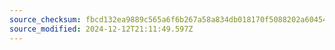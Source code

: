 ```yaml
---
source_checksum: fbcd132ea9889c565a6f6b267a58a834db018170f5088202a60454d2461bb100
source_modified: 2024-12-12T21:11:49.597Z
---
```


